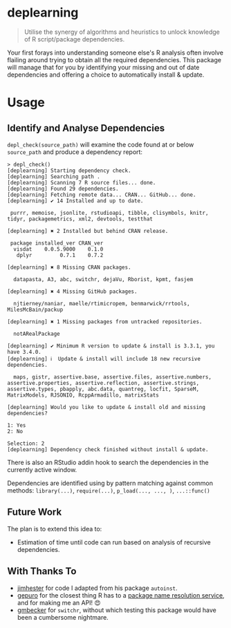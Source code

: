 # deplearning
> Utilise the synergy of algorithms and heuristics to unlock knowledge of R script/package dependencies.

Your first forays into understanding someone else's R analysis often involve flailing around trying to obtain all the required dependencies. This package will manage that for you by identifying your missing and out of date dependencies and offering a choice to automatically install & update.

# Usage

## Identify and Analyse Dependencies
`depl_check(source_path)` will examine the code found at or below `source_path` and produce a dependency report:

```
> depl_check()
[deplearning] Starting dependency check.
[deplearning] Searching path . 
[deplearning] Scanning 7 R source files... done.
[deplearning] Found 29 dependencies.
[deplearning] Fetching remote data... CRAN... GitHub... done.
[deplearning] ✔ 14 Installed and up to date.

 purrr, memoise, jsonlite, rstudioapi, tibble, clisymbols, knitr, tidyr, packagemetrics, xml2, devtools, testthat 

[deplearning] ✖ 2 Installed but behind CRAN release.

 package installed_ver CRAN_ver
  visdat    0.0.5.9000    0.1.0
   dplyr         0.7.1    0.7.2

[deplearning] ✖ 8 Missing CRAN packages.

  datapasta, A3, abc, switchr, dejaVu, Rborist, kpmt, fasjem 

[deplearning] ✖ 4 Missing GitHub packages.

  njtierney/naniar, maelle/rtimicropem, benmarwick/rrtools, MilesMcBain/packup 

[deplearning] ✖ 1 Missing packages from untracked repositories.

  notARealPackage 

[deplearning] ✔ Minimum R version to update & install is 3.3.1, you have 3.4.0.
[deplearning] ℹ  Update & install will include 18 new recursive dependencies.

  maps, gistr, assertive.base, assertive.files, assertive.numbers, assertive.properties, assertive.reflection, assertive.strings, assertive.types, pbapply, abc.data, quantreg, locfit, SparseM, MatrixModels, RJSONIO, RcppArmadillo, matrixStats 

[deplearning] Would you like to update & install old and missing dependencies?

1: Yes
2: No

Selection: 2
[deplearning] Dependency check finished without install & update.
```

There is also an RStudio addin hook to search the dependencies in the currently active window.

Dependencies are identified using by pattern matching against common methods: `library(...)`, `require(...)`, `p_load(..., ..., )`, `...::func()`

## Future Work
The plan is to extend this idea to:
   * Estimation of time until code can run based on analysis of recursive dependencies. 

## With Thanks To

* [jimhester](https://github.com/jimhester) for code I adapted from his package `autoinst`. 
* [gepuro](https://twitter.com/gepuro) for the closest thing R has to a [package name resolution service](http://rpkg.gepuro.net/), and for making me an API! :heart_eyes:
* [gmbecker](https://github.com/gmbecker) for `switchr`, without which testing this package would have been a cumbersome nightmare.
